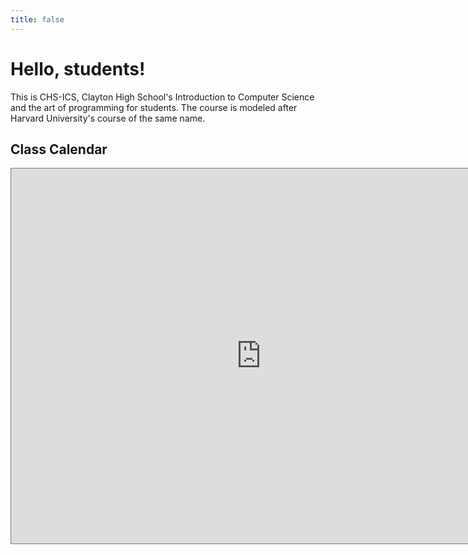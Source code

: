 ```yaml
---
title: false
---
```


# Hello, students!

This is CHS-ICS, Clayton High School's Introduction to Computer Science and the art of programming for students. The course is modeled after Harvard University's course of the same name.

## Class Calendar

<iframe src="https://calendar.google.com/calendar/embed?height=600&amp;wkst=1&amp;bgcolor=%23ffffff&amp;ctz=America%2FNew_York&amp;src=Y2xheXRvbnBzLm9yZ19pc24xYnY0am1hbTE2cGJtMGYzODBybzM4OEBncm91cC5jYWxlbmRhci5nb29nbGUuY29t&amp;src=Y2xheXRvbnBzLm9yZ19jbGFzc3Jvb21jOWU1MWEzOEBncm91cC5jYWxlbmRhci5nb29nbGUuY29t&amp;color=%233366CC&amp;color=%238A2D38&amp;showTitle=0&amp;showPrint=0&amp;showTabs=0&amp;showCalendars=0&amp;showTz=0&amp;mode=MONTH&amp;title=CHS-ICS" style="border:solid 1px #777" width="800" height="600" frameborder="0" scrolling="no"></iframe>
